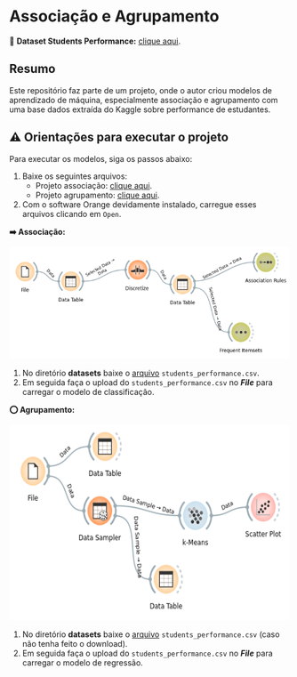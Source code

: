 # Associação e Agrupamento

:game_die: **Dataset Students Performance:** [clique aqui](
https://www.kaggle.com/datasets/spscientist/students-performance-in-exams).

## Resumo

Este repositório faz parte de um projeto, onde o autor criou modelos de aprendizado de máquina, especialmente associação e agrupamento com uma base dados extraída do Kaggle sobre performance de estudantes.

## :warning: Orientações para executar o projeto

Para executar os modelos, siga os passos abaixo:

1. Baixe os seguintes arquivos:
    - Projeto associação: [clique aqui](/associacao_e_agrupamento/modelos/associacao.ows).
    - Projeto agrupamento: [clique aqui](/associacao_e_agrupamento/modelos/agrupamento.ows).
2. Com o software Orange devidamente instalado, carregue esses arquivos clicando em `Open`.

**:arrow_right: Associação:**

<img src="/imgs/projeto_associacao.png" alt="projeto_associacao" width="630" height="200">

1. No diretório **datasets** baixe o [arquivo](/datasets/students_performance.csv) `students_performance.csv`.
2. Em seguida faça o upload do `students_performance.csv` no ***File*** para carregar o modelo de classificação.

**:o: Agrupamento:**

<img src="/imgs/projeto_agrupamento.png" alt="projeto_agrupamento" width="515" height="350">

1. No diretório **datasets** baixe o [arquivo](/datasets/students_performance.csv) `students_performance.csv` (caso não tenha feito o download).
2. Em seguida faça o upload do `students_performance.csv` no ***File*** para carregar o modelo de regressão.
